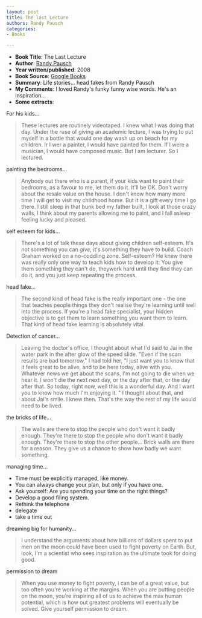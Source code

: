 ```yaml
---
layout: post
title: The last Lecture
authors: Randy Pausch
categories:
- Books

---
```



- **Book Title**: The Last Lecture
- **Author**: [Randy Pausch](http://en.wikipedia.org/wiki/Randy_Pausch)
- **Year written/published**: 2008
- **Book Source**: [Google Books](http://books.google.com/books?id=5GC-gCqZ0kgC&dq=the+last+lecture)
- **Summary**: Life stories... head fakes from Randy Pausch
- **My Comments**: I loved Randy's funky funny wise words. He's an inspiration...
- **Some extracts**:

For his kids...

> These lectures are routinely videotaped. I knew what I was doing that day. Under the ruse of giving an academic lecture, I was trying to put myself in a bottle that would one day wash up on beach for my children. Ir I wer a painter, I would have painted for them. If I were a musician, I would have composed music. But I am lecturer. So I lectured.

painting the bedrooms...

> Anybody out there who is a parent, if your kids want to paint their bedrooms, as a favour to me, let them do it. It'll be OK. Don't worry about the resale value on the house. I don't know how many more time I will get to visit my childhood home. But it is a gift every time I go there. I still sleep in that bunk bed my father built, I look at those crazy walls, I think about my parents allowing me to paint, and I fall asleep feeling lucky and pleased.

self esteem for kids...

> There's a lot of talk these days about giving children self-esteem. It's not something you can _give,_ it's something they have to build. Coach Graham worked on a no-coddling zone. Self-esteem? He knew there was really only one way to teach kids how to develop it: You give them something they can't do, theywork hard until they find they can do it, and you just keep repeating the process.

head fake...

> The second kind of head fake is the really important one - the one that teaches people things they don't realise they're learning until well into the process. If you're a head fake specialist, your hidden objective is to get them to learn something you want them to learn. That kind of head fake learning is absolutely vital.

Detection of cancer...

> Leaving the doctor's office, I thought about what I'd said to Jai in the water park in the after glow of the speed slide. "Even if the scan results are bad tomorrow," I had told her, "I just want you to know that it feels great to be alive, and to be here today, alive with you. Whatever news we get about the scans, I'm not going to die when we hear it. I won't die the next next day, or the day after that, or the day after that. So today, right now, well this is a wonderful day. And I want you to know how much I'm enjoying it. " I thought about that, and about Jai's smile. I knew then. That's the way the rest of my life would need to be lived.

the bricks of life...

> The walls are there to stop the people who don't want it badly enough. They're there to stop the people who don't want it badly enough. They're there to stop the other people... Brick walls are there for a reason. They give us a chance to show how badly we want something.

managing time...

- Time must be explicitly managed, like money.
- You can always change your plan, but only if you have one.
- Ask yourself: Are you spending your time on the right things?
- Develop a good filing system.
- Rethink the telephone
- delegate
- take a time out

dreaming big for humanity...

> I understand the arguments about how billions of dollars spent to put men on the moon could have been used to fight poverty on Earth. But, look, I'm a scientist who sees inspiration as the ultimate took for doing good.

permission to dream

> When you use money to fight poverty, i can be of a great value, but too often you're working at the margins. When you are putting people on the moon, you're inspiring all of us to achieve the max human potential, which is how out greatest problems will eventually be solved. Give yourself permission to dream.
